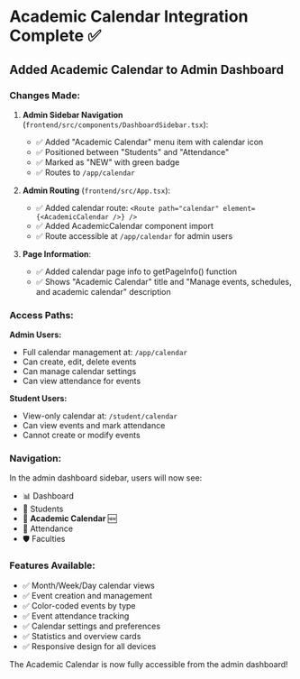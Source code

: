 # Academic Calendar Integration Complete ✅

## Added Academic Calendar to Admin Dashboard

### Changes Made:

1. **Admin Sidebar Navigation** (`frontend/src/components/DashboardSidebar.tsx`):
   - ✅ Added "Academic Calendar" menu item with calendar icon
   - ✅ Positioned between "Students" and "Attendance" 
   - ✅ Marked as "NEW" with green badge
   - ✅ Routes to `/app/calendar`

2. **Admin Routing** (`frontend/src/App.tsx`):
   - ✅ Added calendar route: `<Route path="calendar" element={<AcademicCalendar />} />`
   - ✅ Added AcademicCalendar component import
   - ✅ Route accessible at `/app/calendar` for admin users

3. **Page Information**:
   - ✅ Added calendar page info to getPageInfo() function
   - ✅ Shows "Academic Calendar" title and "Manage events, schedules, and academic calendar" description

### Access Paths:

**Admin Users:**
- Full calendar management at: `/app/calendar`
- Can create, edit, delete events
- Can manage calendar settings
- Can view attendance for events

**Student Users:**
- View-only calendar at: `/student/calendar` 
- Can view events and mark attendance
- Cannot create or modify events

### Navigation:
In the admin dashboard sidebar, users will now see:
- 📊 Dashboard
- 👥 Students  
- 📅 **Academic Calendar** 🆕
- 📖 Attendance
- 🛡️ Faculties

### Features Available:
- ✅ Month/Week/Day calendar views  
- ✅ Event creation and management
- ✅ Color-coded events by type
- ✅ Event attendance tracking
- ✅ Calendar settings and preferences
- ✅ Statistics and overview cards
- ✅ Responsive design for all devices

The Academic Calendar is now fully accessible from the admin dashboard!
